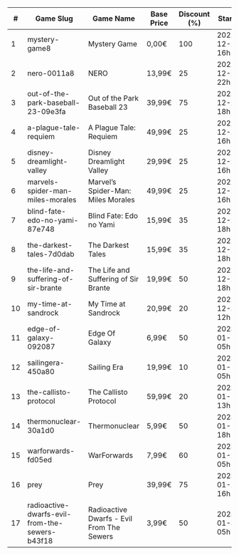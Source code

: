 |#|Game Slug|Game Name|Base Price|Discount (%)|Starts|Ends|
|---|---|---|---|---|---|---|
|1|mystery-game8|Mystery Game|0,00€|100|2022-12-22 16h|2022-12-23 16h|
|2|nero-0011a8|NERO|13,99€|25|2022-12-23 22h|2022-12-30 22h|
|3|out-of-the-park-baseball-23-09e3fa|Out of the Park Baseball 23|39,99€|75|2022-12-22 18h|2023-01-05 13h|
|4|a-plague-tale-requiem|A Plague Tale: Requiem|49,99€|25|2022-12-22 16h|2023-01-05 16h|
|5|disney-dreamlight-valley|Disney Dreamlight Valley|29,99€|25|2022-12-22 16h|2023-01-05 16h|
|6|marvels-spider-man-miles-morales|Marvel’s Spider-Man: Miles Morales|49,99€|25|2022-12-22 16h|2023-01-05 16h|
|7|blind-fate-edo-no-yami-87e748|Blind Fate: Edo no Yami|15,99€|35|2022-12-22 18h|2023-01-05 18h|
|8|the-darkest-tales-7d0dab|The Darkest Tales|15,99€|35|2022-12-22 18h|2023-01-05 18h|
|9|the-life-and-suffering-of-sir-brante|The Life and Suffering of Sir Brante|19,99€|50|2022-12-22 18h|2023-01-05 18h|
|10|my-time-at-sandrock|My Time at Sandrock|20,99€|20|2022-12-23 12h|2023-01-06 12h|
|11|edge-of-galaxy-092087|Edge Of Galaxy|6,99€|50|2023-01-10 05h|2023-01-17 05h|
|12|sailingera-450a80|Sailing Era|19,99€|10|2023-01-12 05h|2023-01-19 05h|
|13|the-callisto-protocol|The Callisto Protocol|59,99€|20|2023-01-12 13h|2023-01-19 13h|
|14|thermonuclear-30a1d0|Thermonuclear|5,99€|50|2023-01-17 18h|2023-01-24 18h|
|15|warforwards-fd05ed|WarForwards|7,99€|60|2023-01-24 05h|2023-01-31 05h|
|16|prey|Prey|39,99€|75|2023-01-24 16h|2023-01-31 16h|
|17|radioactive-dwarfs-evil-from-the-sewers-b43f18|Radioactive Dwarfs - Evil From The Sewers|3,99€|50|2023-01-31 05h|2023-02-07 05h|
